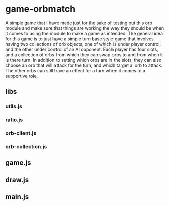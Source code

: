 # game-orbmatch

A simple game that I have made just for the sake of testing out this orb module and make sure that things are working the way they should be when it comes to using the module to make a game as intended. The general idea for this game is to just have a simple turn base style game that involves having two collections of orb objects, one of which is under player control, and the other under control of an AI opponent. Each player has four slots, and a collection of orbs from which they can swap orbs to and from when it is there turn. In addition to setting which orbs are in the slots, they can also choose an orb that will attack for the turn, and which target ai orb to attack. The other orbs can still have an effect for a turn when it comes to a supportive role.

## libs

### utils.js

### ratio.js

### orb-client.js

### orb-collection.js

## game.js

## draw.js

## main.js